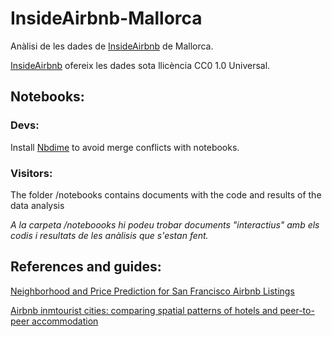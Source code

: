 # InsideAirbnb-Mallorca
Anàlisi de les dades de [InsideAirbnb](http://insideairbnb.com/) de Mallorca.

[InsideAirbnb](http://insideairbnb.com/) ofereix les dades sota llicència CC0 1.0 Universal.


## Notebooks:
### Devs:
Install [Nbdime](https://github.com/jupyter/nbdime) to avoid merge conflicts with notebooks.

### Visitors:
The folder /notebooks contains documents with the code and results of the data analysis

_A la carpeta  /noteboooks hi podeu trobar documents "interactius" amb els codis i resultats de les anàlisis que s'estan fent._

## References and guides:

[Neighborhood and Price Prediction for San Francisco Airbnb
Listings](https://pdfs.semanticscholar.org/c50a/1c28dbe7a886148e8f983fb069d4b1439dc6.pdf)

[Airbnb inmtourist cities: comparing spatial patterns of hotels and peer-to-peer accommodation](https://arxiv.org/ftp/arxiv/papers/1606/1606.07138.pdf)
